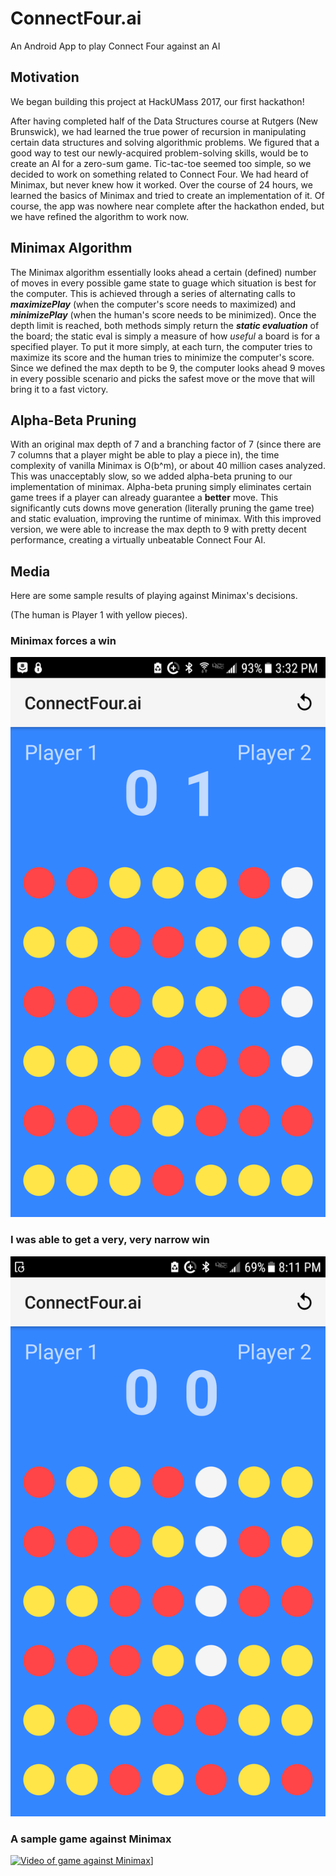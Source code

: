 # ConnectFour.ai
An Android App to play Connect Four against an AI

## Motivation
We began building this project at HackUMass 2017, our first hackathon!

After having completed half of the Data Structures course at Rutgers (New Brunswick), we had learned the true
power of recursion in manipulating certain data structures and solving algorithmic problems. We figured that
a good way to test our newly-acquired problem-solving skills, would be to create an AI for a zero-sum game.
Tic-tac-toe seemed too simple, so we decided to work on something related to Connect Four. We had heard of
Minimax, but never knew how it worked. Over the course of 24 hours, we learned the basics of Minimax and tried to
create an implementation of it. Of course, the app was nowhere near complete after the hackathon ended, but we have refined
the algorithm to work now.

## Minimax Algorithm
The Minimax algorithm essentially looks ahead a certain (defined) number of moves in every possible game state to guage 
which situation is best for the computer. This is achieved through a series of alternating calls to ___maximizePlay___ (when the
computer's score needs to maximized) and ___minimizePlay___ (when the human's score needs to be minimized). Once the depth
limit is reached, both methods simply return the ___static evaluation___ of the board; the static eval is simply
a measure of how _useful_ a board is for a specified player. To put it more simply, at each turn, the computer tries
to maximize its score and the human tries to minimize the computer's score. Since we defined the max depth to be 9,
the computer looks ahead 9 moves in every possible scenario and picks the safest move or the move that will bring it
to a fast victory. 

## Alpha-Beta Pruning
With an original max depth of 7 and a branching factor of 7 (since there are 7 columns that a player might be able to
play a piece in), the time complexity of vanilla Minimax is O(b^m), or about 40 million cases analyzed. This was unacceptably
slow, so we added alpha-beta pruning to our implementation of minimax. Alpha-beta pruning simply eliminates certain game
trees if a player can already guarantee a __better__ move. This significantly cuts downs move generation (literally
pruning the game tree) and static evaluation, improving the runtime of minimax. With this improved version, we were able
to increase the max depth to 9 with pretty decent performance, creating a virtually unbeatable Connect Four AI.

## Media
Here are some sample results of playing against Minimax's decisions.

(The human is Player 1 with yellow pieces).

### Minimax forces a win

![Image of computer forcing a win](https://github.com/SChakravorti21/ConnectFour.ai/blob/master/media/minimax%203.png)

### I was able to get a very, very narrow win

![Image of computer forcing a win](https://github.com/SChakravorti21/ConnectFour.ai/blob/master/media/minimax%202.png)

### A sample game against Minimax

[![Video of game against Minimax](https://img.youtube.com/vi/mPIiHaM41Ys/0.jpg)](https://www.youtube.com/watch?v=mPIiHaM41Ys)]
